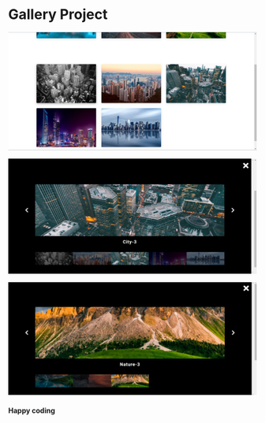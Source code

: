 # Gallery Project 


![alt text](<Screenshot 2024-02-28 143327.png>)



 ![alt text](<Screenshot 2024-02-28 143342.png>) 
 

 
 ![alt text](<Screenshot 2024-02-28 143417.png>)


#### Happy coding